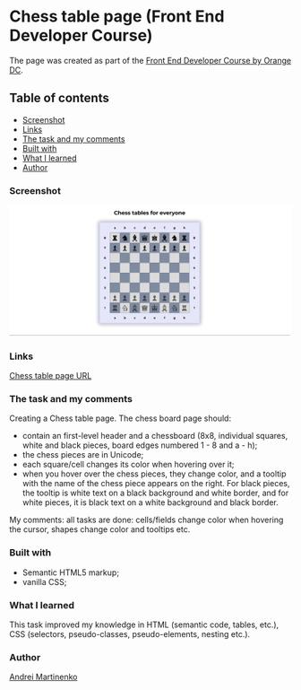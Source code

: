 # Chess table page (Front End Developer Course)

The page was created as part of the [Front End Developer Course by Orange DC](https://digitalcenter.orange.md/).

## Table of contents
- [Screenshot](#screenshot)
- [Links](#links)
- [The task and my comments](#the-task-and-my-comments)
- [Built with](#built-with)
- [What I learned](#what-i-learned)
- [Author](#author)

### Screenshot

![](./image/Screenshot.png)

### Links

[Chess table page URL](https://axinitm.github.io/ODC-Chess-Table/)

### The task and my comments

Creating a Chess table page.
The chess board page should:
- contain an first-level header and a chessboard (8x8, individual squares, white and black pieces, board edges numbered 1 - 8 and a - h);
- the chess pieces are in Unicode;
- each square/cell changes its color when hovering over it;
- when you hover over the chess pieces, they change color, and a tooltip with the name of the chess piece appears on the right. For black pieces, the tooltip is white text on a black background and white border, and for white pieces, it is black text on a white background and black border.

My comments: all tasks are done: cells/fields change color when hovering the cursor, shapes change color and tooltips etc.


### Built with

- Semantic HTML5 markup;
- vanilla CSS;

### What I learned

This task improved my knowledge in HTML (semantic code, tables, etc.), CSS (selectors, pseudo-classes, pseudo-elements, nesting etc.).

### Author

[Andrei Martinenko](https://github.com/AxinitM)

